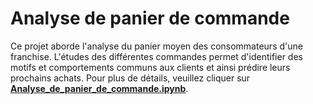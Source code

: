 # Analyse de panier de commande
Ce projet aborde l'analyse du panier moyen des consommateurs d'une franchise. L'études des différentes commandes permet d'identifier des motifs et comportements communs aux clients et ainsi prédire leurs prochains achats.
Pour plus de détails, veuillez cliquer sur [**Analyse_de_panier_de_commande.ipynb**](Analyse_de_panier_de_commande.ipynb).
